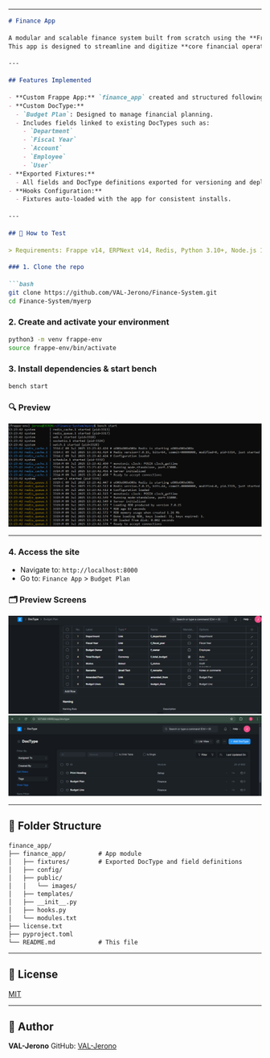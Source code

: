 
---

````markdown
# Finance App 

A modular and scalable finance system built from scratch using the **Frappe Framework** and **ERPNext**.  
This app is designed to streamline and digitize **core financial operations** for businesses, institutions, or public sector agencies.

---

## Features Implemented

- **Custom Frappe App:** `finance_app` created and structured following Frappe best practices.
- **Custom DocType:**  
  - `Budget Plan`: Designed to manage financial planning.
  - Includes fields linked to existing DocTypes such as:
    - `Department`
    - `Fiscal Year`
    - `Account`
    - `Employee`
    - `User`
- **Exported Fixtures:**
  - All fields and DocType definitions exported for versioning and deployment via Git.
- **Hooks Configuration:**
  - Fixtures auto-loaded with the app for consistent installs.

---

## 🧪 How to Test

> Requirements: Frappe v14, ERPNext v14, Redis, Python 3.10+, Node.js 16+

### 1. Clone the repo

```bash
git clone https://github.com/VAL-Jerono/Finance-System.git
cd Finance-System/myerp
````

### 2. Create and activate your environment

```bash
python3 -m venv frappe-env
source frappe-env/bin/activate
```

### 3. Install dependencies & start bench

```bash
bench start
```

### 🔍 Preview

![Bench start](finance_app/public/images/benchstart.png)

---

### 4. Access the site

* Navigate to: `http://localhost:8000`
* Go to: `Finance App` > `Budget Plan`

### 🗂️ Preview Screens

![Budget Plan](finance_app/public/images/budgetplan.png)
![DocType](finance_app/public/images/doctype.png)

---

## 📁 Folder Structure

```text
finance_app/
├── finance_app/         # App module
│   ├── fixtures/        # Exported DocType and field definitions
│   ├── config/
│   ├── public/
│   │   └── images/
│   ├── templates/
│   ├── __init__.py
│   ├── hooks.py
│   └── modules.txt
├── license.txt
├── pyproject.toml
└── README.md            # This file
```

---

## 🔖 License

[MIT](./license.txt)

---

## 👤 Author

**VAL-Jerono**
GitHub: [VAL-Jerono](https://github.com/VAL-Jerono)

````

